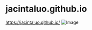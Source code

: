 # jacintaluo.github.io
https://jacintaluo.github.io/
![Image](https://github.com/jacintaluo/jacintaluo.github.io/blob/master/img/img1.jpg)
